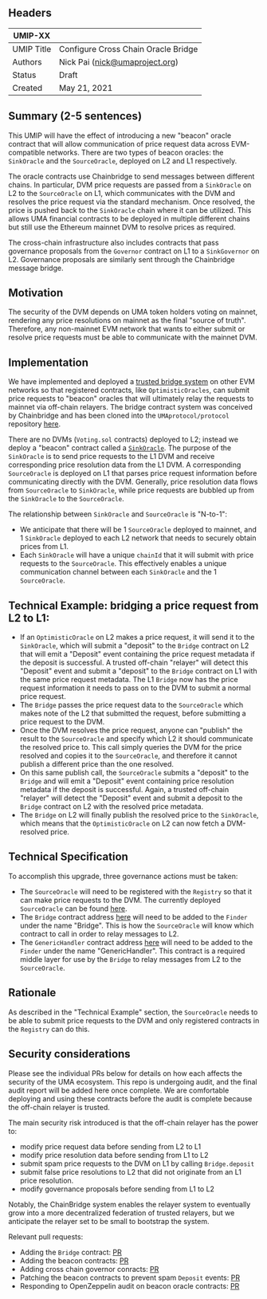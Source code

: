 ## Headers
| UMIP-XX     |                                                                                                                                          |
|------------|------------------------------------------------------------------------------------------------------------------------------------------|
| UMIP Title | Configure Cross Chain Oracle Bridge              |
| Authors    | Nick Pai (nick@umaproject.org) |
| Status     | Draft                                                                                                                                    |
| Created    | May 21, 2021                                                                                                                           |

## Summary (2-5 sentences)
This UMIP will have the effect of introducing a new "beacon" oracle contract that will allow communication of price request data across EVM-compatible networks. There are two types of beacon oracles: the `SinkOracle` and the `SourceOracle`, deployed on L2 and L1 respectively.

The oracle contracts use Chainbridge to send messages between different chains. In particular, DVM price requests are passed from a `SinkOracle` on L2 to the `SourceOracle` on L1, which communicates with the DVM and resolves the price request via the standard mechanism. Once resolved, the price is pushed back to the `SinkOracle` chain where it can be utilized. This allows UMA financial contracts to be deployed in multiple different chains but still use the Ethereum mainnet DVM to resolve prices as required.

The cross-chain infrastructure also includes contracts that pass governance proposals from the `Governor` contract on L1 to a `SinkGovernor` on L2. Governance proposals are similarly sent through the Chainbridge message bridge.

## Motivation
The security of the DVM depends on UMA token holders voting on mainnet, rendering any price resolutions on mainnet as the final "source of truth". Therefore, any non-mainnet EVM network that wants to either submit or resolve price requests must be able to communicate with the mainnet DVM. 

## Implementation
We have implemented and deployed a [trusted bridge system](https://chainbridge.chainsafe.io/) on other EVM networks so that registered contracts, like `OptimisticOracles`, can submit price requests to "beacon" oracles that will ultimately relay the requests to mainnet via off-chain relayers. The bridge contract system was conceived by Chainbridge and has been cloned into the `UMAprotocol/protocol` repository [here](https://github.com/UMAprotocol/protocol/tree/master/packages/core/contracts/chainbridge).

There are no DVMs (`Voting.sol` contracts) deployed to L2; instead we deploy a "beacon" contract called a [`SinkOracle`](https://github.com/UMAprotocol/protocol/blob/master/packages/core/contracts/chainbridge/SinkOracle.sol). The purpose of the `SinkOracle` is to send price requests to the L1 DVM and receive corresponding price resolution data from the L1 DVM. A corresponding `SourceOracle` is deployed on L1 that parses price request information before communicating directly with the DVM. Generally, price resolution data flows from `SourceOracle` to `SinkOracle`, while price requests are bubbled up from the `SinkOracle` to the `SourceOracle`.

The relationship between `SinkOracle` and `SourceOracle` is "N-to-1":
- We anticipate that there will be 1 `SourceOracle` deployed to mainnet, and 1 `SinkOracle` deployed to each L2 network that needs to securely obtain prices from L1.
- Each `SinkOracle` will have a unique `chainId` that it will submit with price requests to the `SourceOracle`. This effectively enables a unique communication channel between each `SinkOracle` and the 1 `SourceOracle`.

## Technical Example: bridging a price request from L2 to L1: 
- If an `OptimisticOracle` on L2 makes a price request, it will send it to the `SinkOracle`, which will submit a "deposit" to the `Bridge` contract on L2 that will emit a "Deposit" event containing the price request metadata if the deposit is successful. A trusted off-chain "relayer" will detect this "Deposit" event and submit a "deposit" to the `Bridge` contract on L1 with the same price request metadata. The L1 `Bridge` now has the price request information it needs to pass on to the DVM to submit a normal price request.
- The `Bridge` passes the price request data to the `SourceOracle` which makes note of the L2 that submitted the request, before submitting a price request to the DVM.
- Once the DVM resolves the price request, anyone can "publish" the result to the `SourceOracle` and specify which L2 it should communicate the resolved price to. This call simply queries the DVM for the price resolved and copies it to the `SourceOracle`, and therefore it cannot publish a different price than the one resolved.
- On this same publish call, the `SourceOracle` submits a "deposit" to the `Bridge` and will emit a "Deposit" event containing price resolution metadata if the deposit is successful. Again, a trusted off-chain "relayer" will detect the "Deposit" event and submit a deposit to the `Bridge` contract on L2 with the resolved price metadata.
- The `Bridge` on L2 will finally publish the resolved price to the `SinkOracle`, which means that the `OptimisticOracle` on L2 can now fetch a DVM-resolved price.

## Technical Specification
To accomplish this upgrade, three governance actions must be taken:
- The `SourceOracle` will need to be registered with the `Registry` so that it can make price requests to the DVM. The currently deployed `SourceOracle` can be found [here](https://etherscan.io/address/0xa37001be797637bb27f88f079607db2fdf264c24).
- The `Bridge` contract address [here](https://etherscan.io/address/0xBA26bC014c4c889431826C123492861e886408b9) will need to be added to the `Finder` under the name "Bridge". This is how the `SourceOracle` will know which contract to call in order to relay messages to L2.
- The `GenericHandler` contract address [here](https://etherscan.io/address/0x60E6140330F8FE31e785190F39C1B5e5e833c2a9) will need to be added to the `Finder` under the name "GenericHandler". This contract is a required middle layer for use by the `Bridge` to relay messages from L2 to the `SourceOracle`.

## Rationale
As described in the "Technical Example" section, the `SourceOracle` needs to be able to submit price requests to the DVM and only registered contracts in the `Registry` can do this.

## Security considerations
Please see the individual PRs below for details on how each affects the security of the UMA ecosystem. This repo is undergoing audit, and the final audit report will be added here once complete. We are comfortable deploying and using these contracts before the audit is complete because the off-chain relayer is trusted.

The main security risk introduced is that the off-chain relayer has the power to:
- modify price request data before sending from L2 to L1
- modify price resolution data before sending from L1 to L2
- submit spam price requests to the DVM on L1 by calling `Bridge.deposit`
- submit false price resolutions to L2 that did not originate from an L1 price resolution.
- modify governance proposals before sending from L1 to L2

Notably, the ChainBridge system enables the relayer system to eventually grow into a more decentralized federation of trusted relayers, but we anticipate the relayer set to be small to bootstrap the system.

Relevant pull requests:
- Adding the `Bridge` contract: [PR](https://github.com/UMAprotocol/protocol/pull/2894)
- Adding the beacon contracts: [PR](https://github.com/UMAprotocol/protocol/pull/2903)
- Adding cross chain governor conracts: [PR](https://github.com/UMAprotocol/protocol/pull/2969)
- Patching the beacon contracts to prevent spam `Deposit` events: [PR](https://github.com/UMAprotocol/protocol/pull/3032)
- Responding to OpenZeppelin audit on beacon oracle contracts: [PR](https://github.com/UMAprotocol/protocol/pull/3037)